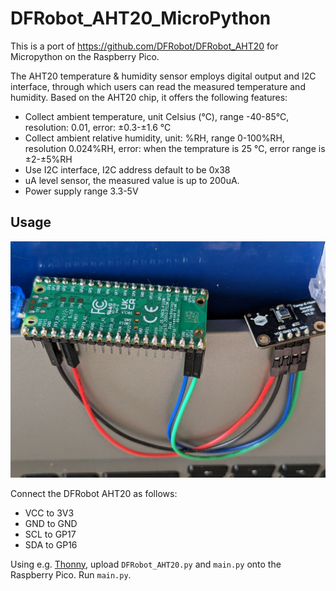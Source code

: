 # DFRobot_AHT20_MicroPython
This is a port of https://github.com/DFRobot/DFRobot_AHT20 for Micropython on the Raspberry Pico.

The AHT20 temperature & humidity sensor employs digital output and I2C interface, through which users can read the measured temperature and humidity. Based on the AHT20 chip, it offers the following features:

* Collect ambient temperature, unit Celsius (℃), range -40-85℃, resolution: 0.01, error: ±0.3-±1.6 ℃
* Collect ambient relative humidity, unit: %RH, range 0-100%RH, resolution 0.024%RH, error: when the temprature is 25 ℃, error range is ±2-±5%RH
* Use I2C interface, I2C address default to be 0x38
* uA level sensor, the measured value is up to 200uA.
* Power supply range 3.3-5V

## Usage

![Image showing how to connect the AHT20 to a Raspberry Pico](wiring.jpg)

Connect the DFRobot AHT20 as follows:
* VCC to 3V3
* GND to GND
* SCL to GP17
* SDA to GP16

Using e.g. [Thonny](https://thonny.org/), upload `DFRobot_AHT20.py` and `main.py` onto the Raspberry Pico. Run `main.py`. 